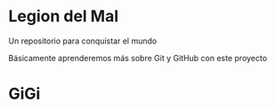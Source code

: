 # Legion del Mal
Un repositorio para conquistar el mundo

Básicamente aprenderemos más sobre Git y GitHub con este proyecto

# GiGi

